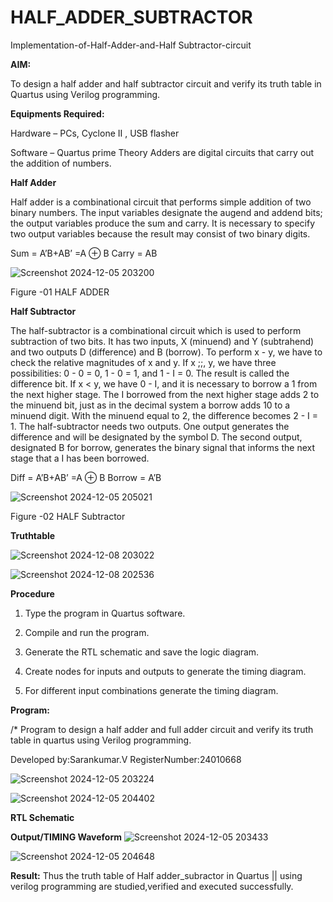 # HALF_ADDER_SUBTRACTOR

Implementation-of-Half-Adder-and-Half Subtractor-circuit

**AIM:**

To design a half adder and half subtractor circuit and verify its truth table in Quartus using Verilog programming.

**Equipments Required:**

Hardware – PCs, Cyclone II , USB flasher 

Software – Quartus prime Theory Adders are digital circuits that carry out the addition of numbers.

**Half Adder**

Half adder is a combinational circuit that performs simple addition of two binary numbers. The input variables designate the augend and addend bits; the output variables produce the sum and carry. It is necessary to specify two output variables because the result may consist of two binary digits.

Sum = A’B+AB’ =A ⊕ B Carry = AB

![Screenshot 2024-12-05 203200](https://github.com/user-attachments/assets/cf99f445-604b-4163-86f0-b1fd658acbd0)


Figure -01 HALF ADDER

**Half Subtractor**

The half-subtractor is a combinational circuit which is used to perform subtraction of two bits. It has two inputs, X (minuend) and Y (subtrahend) and two outputs D (difference) and B (borrow). To perform x - y, we have to check the relative magnitudes of x and y. If x ;;, y, we have three possibilities: 0 - 0 = 0, 1 - 0 = 1, and 1 - I = 0. The result is called the difference bit. If x < y, we have 0 - I, and it is necessary to borrow a 1 from the next higher stage. The I borrowed from the next higher stage adds 2 to the minuend bit, just as in the decimal system a borrow adds 10 to a minuend digit. With the minuend equal to 2, the difference becomes 2 - I = 1. The half-subtractor needs two outputs. One output generates the difference and will be designated by the symbol D. The second output, designated B for borrow, generates the binary signal that informs the next stage that a I has been borrowed. 

Diff = A’B+AB’ =A ⊕ B
Borrow = A’B

![Screenshot 2024-12-05 205021](https://github.com/user-attachments/assets/8a47c7ed-6420-45bd-89ce-f0458d98db03)


Figure -02 HALF Subtractor

**Truthtable**


![Screenshot 2024-12-08 203022](https://github.com/user-attachments/assets/ae32c20f-2a78-4445-a72d-9ad1b5244736)


![Screenshot 2024-12-08 202536](https://github.com/user-attachments/assets/485d11d0-3769-462f-aa34-0bc153cb661c)




**Procedure**

1.	Type the program in Quartus software.

2.	Compile and run the program.

3.	Generate the RTL schematic and save the logic diagram.

4.	Create nodes for inputs and outputs to generate the timing diagram.

5.	For different input combinations generate the timing diagram.


**Program:**

/* Program to design a half adder and full adder circuit and verify its truth table in quartus using Verilog programming.

Developed by:Sarankumar.V   RegisterNumber:24010668

![Screenshot 2024-12-05 203224](https://github.com/user-attachments/assets/136ebab5-a1ac-496a-8d10-f632b9f825b2)

![Screenshot 2024-12-05 204402](https://github.com/user-attachments/assets/dfd3c468-0d18-4999-bbee-cf107cce7ab1)

**RTL Schematic**

**Output/TIMING Waveform**
![Screenshot 2024-12-05 203433](https://github.com/user-attachments/assets/8c2e8f86-b87b-426b-97d4-b246172a5c08)


![Screenshot 2024-12-05 204648](https://github.com/user-attachments/assets/74d77a0c-82f3-47ca-a2a5-f0e54c083bb9)

**Result:**
Thus the truth table of Half adder_subractor in Quartus || using verilog programming are studied,verified and executed successfully.
